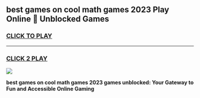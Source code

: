 
## best games on cool math games 2023 Play Online 👋 Unblocked Games
<h3>
<a href="https://news.freeplayer.one?title=best_games_on_cool_math_games_2023&ref=17CMG">CLICK TO PLAY</a></h3>
<hr>

<h3>
<a href="https://news.freeplayer.one?title=best_games_on_cool_math_games_2023&ref=17CMG">CLICK 2 PLAY</a>
  
</h3>

<a href="https://news.freeplayer.one?title=best_games_on_cool_math_games_2023&ref=17CMG/"><img src="https://clearcache.store/games.png"></a>


**best games on cool math games 2023 games unblocked: Your Gateway to Fun and Accessible Online Gaming**
